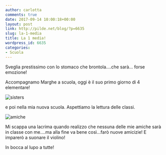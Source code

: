 ```yaml
---
author: carlotta
comments: true
date: 2017-09-14 10:00:18+00:00
layout: post
link: http://pilde.net/blog/?p=6635
slug: la-1-media
title: La 1 media!
wordpress_id: 6635
categories:
- Scuola
---
```


Sveglia prestissimo con lo stomaco che brontola....che sarà... forse emozione!

Accompagnamo Marghe a scuola, oggi è il suo primo giorno di 4 elementare!

![sisters](http://pilde.net/blog/wp-content/uploads/2017/09/sisters.png)


e poi nella mia nuova scuola. Aspettiamo la lettura delle classi.

![amiche](http://pilde.net/blog/wp-content/uploads/2017/09/amiche.png)




Mi scappa una lacrima quando realizzo che nessuna delle mie amiche sarà in classe con me....ma alla fine va bene così...farò nuove amicizie! E imparerò a suonare il violino!

In bocca al lupo a tutte!


